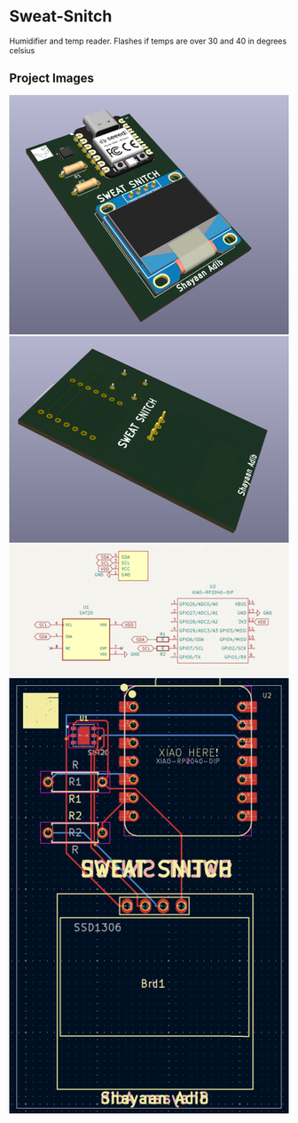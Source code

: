# Sweat-Snitch
Humidifier and temp reader. Flashes if temps are over 30 and 40 in degrees celsius

## Project Images

 ![3D Front View](/Images/3D%20F.png)
 ![3D Back View](/Images/3D%20B.png)
 ![Schematic](/Images/Schematic.png)
 ![PCB](/Images/PCB.png)

